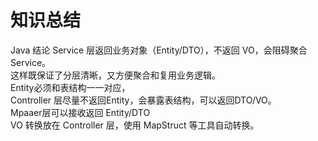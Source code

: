 # 知识总结

Java
结论
Service 层返回业务对象（Entity/DTO），不返回 VO，会阻碍聚合Service。  
这样既保证了分层清晰，又方便聚合和复用业务逻辑。  
Entity必须和表结构一一对应，  
Controller 层尽量不返回Entity，会暴露表结构，可以返回DTO/VO。  
Mpaaer层可以接收返回 Entity/DTO  
VO 转换放在 Controller 层，使用 MapStruct 等工具自动转换。  
